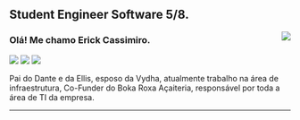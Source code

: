 ## Student Engineer Software 5/8.

<img align='right' src="https://github-readme-stats.vercel.app/api?username=cassck&show_icons=true&title_color=783c00&text_color=af552e&icon_color=783c00&bg_color=f8efd4&cache_seconds=2300">

### Olá! Me chamo Erick Cassimiro. 
<img src="https://img.shields.io/static/v1?label=Overview&message=cassck&color=f8efd4&style=for-the-badge&logo=GitHub">
<a href="https://www.linkedin.com/in/rafaella-ballerini-45875016a" target="_blank"><img src="https://img.shields.io/badge/LinkedIn-%FFF?style=for-the-badge&logo=linkedin&logoColor=cassck&color=f8efd4" target="_blank"></a>
<a href="https://www.instagram.com/erick.pereira56/" target="_blank"><img src="https://img.shields.io/badge/-Instagram-%23E4405F?style=for-the-badge&logo=instagram&logoColor=cassck&color=f8efd4" target="_blank"></a>

<p>
Pai do Dante e da Ellis, esposo da Vydha, atualmente trabalho na área de infraestrutura,
  Co-Funder do Boka Roxa Açaiteria, responsável por toda a área de TI da empresa.<br/>
</p>
<hr>

